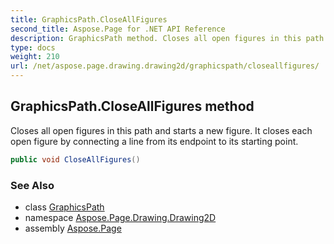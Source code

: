 ```yaml
---
title: GraphicsPath.CloseAllFigures
second_title: Aspose.Page for .NET API Reference
description: GraphicsPath method. Closes all open figures in this path and starts a new figure. It closes each open figure by connecting a line from its endpoint to its starting point
type: docs
weight: 210
url: /net/aspose.page.drawing.drawing2d/graphicspath/closeallfigures/
---
```

## GraphicsPath.CloseAllFigures method

Closes all open figures in this path and starts a new figure. It closes each open figure by connecting a line from its endpoint to its starting point.

```csharp
public void CloseAllFigures()
```

### See Also

* class [GraphicsPath](../)
* namespace [Aspose.Page.Drawing.Drawing2D](../../graphicspath/)
* assembly [Aspose.Page](../../../)


